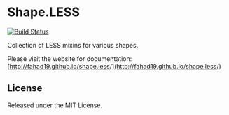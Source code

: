 # Shape.LESS

[![Build Status](https://secure.travis-ci.org/fahad19/shape.less.png)](http://travis-ci.org/fahad19/shape.less)

Collection of LESS mixins for various shapes.

Please visit the website for documentation: [http://fahad19.github.io/shape.less/](http://fahad19.github.io/shape.less/)

## License

Released under the MIT License.
